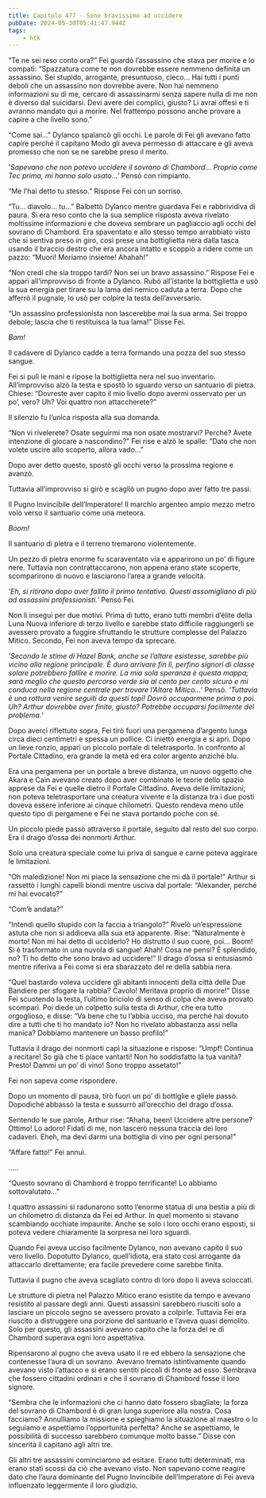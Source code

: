 ```yaml
---
title: Capitolo 477 - Sono bravissimo ad uccidere
pubDate: 2024-05-30T05:41:47.944Z
tags:
    - htk
---
```


“Te ne sei reso conto ora?” Fei guardò l’assassino che stava per morire e lo compatì: “Spazzatura come te non dovrebbe essere nemmeno definita un assassino. Sei stupido, arrogante, presuntuoso, cieco… Hai tutti i punti deboli che un assassino non dovrebbe avere. Non hai nemmeno informazioni su di me, cercare di assassinarmi senza sapere nulla di me non è diverso dal suicidarsi. Devi avere dei complici, giusto? Li avrai offesi e ti avranno mandato qui a morire. Nel frattempo possono anche provare a capire a che livello sono.”

“Come sai…” Dylanco spalancò gli occhi. Le parole di Fei gli avevano fatto capire perché il capitano Modo gli aveva permesso di attaccare e gli aveva promesso che non se ne sarebbe preso il merito.

<em>’Sapevano che non potevo uccidere il sovrano di Chambord… Proprio come Tec prima, mi hanno solo usato…’</em> Pensò con rimpianto.

“Me l’hai detto tu stesso.” Rispose Fei con un sorriso.

“Tu… diavolo… tu…” Balbettò Dylanco mentre guardava Fei e rabbrividiva di paura. Si era reso conto che la sua semplice risposta aveva rivelato moltissime informazioni e che doveva sembrare un pagliaccio agli occhi del sovrano di Chambord. Era spaventato e allo stesso tempo arrabbiato visto che si sentiva preso in giro, così prese una bottiglietta nera dalla tasca usando il braccio destro che era ancora intatto e scoppiò a ridere come un pazzo: “Muori! Moriamo insieme! Ahahah!”

“Non credi che sia troppo tardi? Non sei un bravo assassino.” Rispose Fei e apparì all’improvviso di fronte a Dylanco. Rubò all’istante la bottiglietta e usò la sua energia per tirare su la lama del nemico caduta a terra. Dopo che afferrò il pugnale, lo usò per colpire la testa dell’avversario.

“Un assassino professionista non lascerebbe mai la sua arma. Sei troppo debole; lascia che ti restituisca la tua lama!” Disse Fei.

<em>Bam!</em>

Il cadavere di Dylanco cadde a terra formando una pozza del suo stesso sangue.

Fei si pulì le mani e ripose la bottiglietta nera nel suo inventario. All’improvviso alzò la testa e spostò lo sguardo verso un santuario di pietra. Chiese: “Dovreste aver capito il mio livello dopo avermi osservato per un po’, vero? Uh? Voi quattro non attaccherete?”

Il silenzio fu l’unica risposta alla sua domanda.

“Non vi rivelerete? Osate seguirmi ma non osate mostrarvi? Perché? Avete intenzione di giocare a nascondino?” Fei rise e alzò le spalle: “Dato che non volete uscire allo scoperto, allora vado…”

Dopo aver detto questo, spostò gli occhi verso la prossima regione e avanzò.

Tuttavia all’improvviso si girò e scagliò un pugno dopo aver fatto tre passi.

Il Pugno Invincibile dell’Imperatore! Il marchio argenteo ampio mezzo metro volò verso il santuario come una meteora.

<em>Boom!</em>

Il santuario di pietra e il terreno tremarono violentemente.

Un pezzo di pietra enorme fu scaraventato via e apparirono un po’ di figure nere. Tuttavia non contrattaccarono, non appena erano state scoperte, scomparirono di nuovo e lasciarono l’area a grande velocità.

<em>’Eh, si ritirano dopo aver fallito il primo tentativo. Questi assomigliano di più ad assassini professionisti.’</em> Pensò Fei.

Non li inseguì per due motivi. Prima di tutto, erano tutti membri d’élite della Luna Nuova inferiore di terzo livello e sarebbe stato difficile raggiungerli se avessero provato a fuggire sfruttando le strutture complesse del Palazzo Mitico. Secondo, Fei non aveva tempo da sprecare.

<em>’Secondo le stime di Hazel Bank, anche se l’altare esistesse, sarebbe più vicino alla regione principale. È dura arrivare fin lì, perfino signori di classe solare potrebbero fallire e morire. La mia sola speranza è questa mappa; sarà meglio che questo percorso verde sia al cento per cento sicuro e mi conduca nella regione centrale per trovare l’Altare Mitico…’</em> Pensò. <em>’Tuttavia è una rottura venire seguiti da questi topi! Dovrò occuparmene prima o poi. Uh? Arthur dovrebbe aver finito, giusto? Potrebbe occuparsi facilmente del problema.’</em>

Dopo averci riflettuto sopra, Fei tirò fuori una pergamena d’argento lunga circa dieci centimetri e spessa un pollice. Ci iniettò energia e si aprì. Dopo un lieve ronzio, apparì un piccolo portale di teletrasporto. In confronto al Portale Cittadino, era grande la metà ed era color argento anziché blu.

Era una pergamena per un portale a breve distanza, un nuovo oggetto che Akara e Cain avevano creato dopo aver combinato le teorie dello spazio apprese da Fei e quelle dietro il Portale Cittadino. Aveva delle limitazioni; non poteva teletrasportare una creatura vivente e la distanza tra i due posti doveva essere inferiore ai cinque chilometri. Questo rendeva meno utile questo tipo di pergamene e Fei ne stava portando poche con sé.

Un piccolo piede passò attraverso il portale, seguito dal resto del suo corpo. Era il drago d’ossa dei nonmorti Arthur.

Solo una creatura speciale come lui priva di sangue e carne poteva aggirare le limitazioni.

“Oh maledizione! Non mi piace la sensazione che mi dà il portale!” Arthur si rassettò i lunghi capelli biondi mentre usciva dal portale: “Alexander, perché mi hai evocato?”

“Com’è andata?”

“Intendi quello stupido con la faccia a triangolo?” Rivelò un’espressione astuta che non si addiceva alla sua età apparente. Rise: “Naturalmente è morto! Non mi hai detto di ucciderlo? Ho distrutto il suo cuore, poi… Boom! Si è trasformato in una nuvola di sangue! Ahah! Cosa ne pensi? È splendido, no? Ti ho detto che sono bravo ad uccidere!” Il drago d’ossa si entusiasmò mentre riferiva a Fei come si era sbarazzato del re della sabbia nera.

“Quel bastardo voleva uccidere gli abitanti innocenti della città delle Due Bandiere per sfogare la rabbia? Cavolo! Meritava proprio di morire!” Disse Fei scuotendo la testa, l’ultimo briciolo di senso di colpa che aveva provato scomparì. Poi diede un colpetto sulla testa di Arthur, che era tutto orgoglioso, e disse: “Va bene che tu l’abbia ucciso, ma perché hai dovuto dire a tutti che ti ho mandato io? Non ho rivelato abbastanza assi nella manica? Dobbiamo mantenere un basso profilo!”

Tuttavia il drago dei nonmorti capì la situazione e rispose: “Umpf! Continua a recitare! So già che ti piace vantarti! Non ho soddisfatto la tua vanità? Presto! Dammi un po’ di vino! Sono troppo assetato!”

Fei non sapeva come rispondere.

Dopo un momento di pausa, tirò fuori un po’ di bottiglie e gliele passò. Dopodiché abbassò la testa e sussurrò all’orecchio del drago d’ossa.

Sentendo le sue parole, Arthur rise: “Ahaha, been! Uccidere altre persone? Ottimo! Lo adoro! Fidati di me, non lascerò nessuna traccia dei loro cadaveri. Eheh, ma devi darmi una bottiglia di vino per ogni persona!”

“Affare fatto!” Fei annuì.

…..

“Questo sovrano di Chambord è troppo terrificante! Lo abbiamo sottovalutato…”

I quattro assassini si radunarono sotto l’enorme statua di una bestia a più di un chilometro di distanza da Fei ed Arthur. In quel momento si stavano scambiando occhiate impaurite. Anche se solo i loro occhi erano esposti, si poteva vedere chiaramente la sorpresa nei loro sguardi.

Quando Fei aveva ucciso facilmente Dylanco, non avevano capito il suo vero livello. Dopotutto Dylanco, quell’idiota, era stato così arrogante da attaccarlo direttamente; era facile prevedere come sarebbe finita.

Tuttavia il pugno che aveva scagliato contro di loro dopo li aveva scioccati.

Le strutture di pietra nel Palazzo Mitico erano esistite da tempo e avevano resistito al passare degli anni. Questi assassini sarebbero riusciti solo a lasciare un piccolo segno se avessero provato a colpirle. Tuttavia Fei era riuscito a distruggere una porzione del santuario e l’aveva quasi demolito. Solo per questo, gli assassini avevano capito che la forza del re di Chambord superava ogni loro aspettativa.

Ripensarono al pugno che aveva usato il re ed ebbero la sensazione che contenesse l’aura di un sovrano. Avevano tremato istintivamente quando avevano visto l’attacco e si erano sentiti piccoli di fronte ad esso. Sembrava che fossero cittadini ordinari e che il sovrano di Chambord fosse il loro signore.

“Sembra che le informazioni che ci hanno dato fossero sbagliate; la forza del sovrano di Chambord è di gran lunga superiore alla nostra. Cosa facciamo? Annulliamo la missione e spieghiamo la situazione al maestro o lo seguiamo e aspettiamo l’opportunità perfetta? Anche se aspettiamo, le possibilità di successo sarebbero comunque molto basse.” Disse con sincerità il capitano agli altri tre.

Gli altri tre assassini cominciarono ad esitare. Erano tutti determinati, ma erano stati scossi da ciò che avevano visto. Non sapevano come reagire dato che l’aura dominante del Pugno Invincibile dell’Imperatore di Fei aveva influenzato leggermente il loro giudizio.



